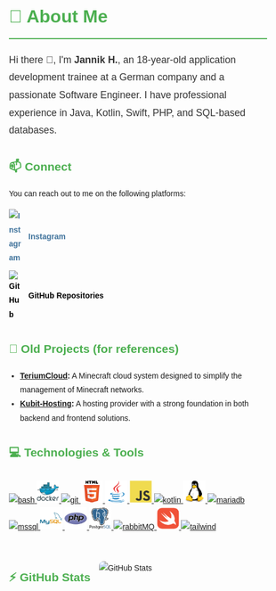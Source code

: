 <div style="font-family: Arial, sans-serif; line-height: 1.8; padding: 20px; max-width: 800px; margin: auto;">
  <h1 style="font-size: 2rem; color: #4CAF50; border-bottom: 2px solid #4CAF50; padding-bottom: 10px;">👋 About Me</h1>
  <p style="font-size: 1.1rem; color: #333;">
    Hi there 👋, I'm <strong>Jannik H.</strong>, an 18-year-old application development trainee at a German company and a passionate Software Engineer. I have professional experience in Java, Kotlin, Swift, PHP, and SQL-based databases.
  </p>

  <h2 style="color: #4CAF50; margin-top: 30px;">📫 Connect</h2>
  <p>
    You can reach out to me on the following platforms:
  </p>
  <ul style="list-style: none; padding-left: 0;">
    <li style="margin: 10px 0;">
      <a href="https://www.instagram.com/bozz.jannik/" style="text-decoration: none; color: #3f729b; font-weight: bold; display: flex; align-items: center;">
        <img src="https://upload.wikimedia.org/wikipedia/commons/thumb/a/a5/Instagram_icon.png/2048px-Instagram_icon.png" alt="Instagram" width="25" style="margin-right: 10px;">
        Instagram
      </a>
    </li>
    <li style="margin: 10px 0;">
      <a href="https://github.com/engineer-jannik?tab=repositories" style="text-decoration: none; color: #000; font-weight: bold; display: flex; align-items: center;">
        <img src="https://cdn.jsdelivr.net/gh/devicons/devicon/icons/github/github-original.svg" alt="GitHub" width="25" style="margin-right: 10px;">
        GitHub Repositories
      </a>
    </li>
  </ul>

  <h2 style="color: #4CAF50; margin-top: 30px;">🔭 Old Projects (for references)</h2>
  <ul style="padding-left: 20px;">
    <li><strong><a href="https://github.com/TeriumCloud">TeriumCloud</a>:</strong> A Minecraft cloud system designed to simplify the management of Minecraft networks.</li>
    <li><strong><a href="https://github.com/Kubit-Hosting">Kubit-Hosting</a>:</strong> A hosting provider with a strong foundation in both backend and frontend solutions.</li>
  </ul>

  <h2 style="color: #4CAF50; margin-top: 30px;">💻 Technologies & Tools</h2>
  <div style="display: flex; flex-wrap: wrap; gap: 15px;">
    <div style="text-align: center;">
      <p align="left"> <a href="https://www.gnu.org/software/bash/" target="_blank" rel="noreferrer"> <img src="https://www.vectorlogo.zone/logos/gnu_bash/gnu_bash-icon.svg" alt="bash" width="40" height="40"/> </a> <a href="https://www.docker.com/" target="_blank" rel="noreferrer"> <img src="https://raw.githubusercontent.com/devicons/devicon/master/icons/docker/docker-original-wordmark.svg" alt="docker" width="40" height="40"/> </a> <a href="https://git-scm.com/" target="_blank" rel="noreferrer"> <img src="https://www.vectorlogo.zone/logos/git-scm/git-scm-icon.svg" alt="git" width="40" height="40"/> </a> <a href="https://www.w3.org/html/" target="_blank" rel="noreferrer"> <img src="https://raw.githubusercontent.com/devicons/devicon/master/icons/html5/html5-original-wordmark.svg" alt="html5" width="40" height="40"/> </a> <a href="https://www.java.com" target="_blank" rel="noreferrer"> <img src="https://raw.githubusercontent.com/devicons/devicon/master/icons/java/java-original.svg" alt="java" width="40" height="40"/> </a> <a href="https://developer.mozilla.org/en-US/docs/Web/JavaScript" target="_blank" rel="noreferrer"> <img src="https://raw.githubusercontent.com/devicons/devicon/master/icons/javascript/javascript-original.svg" alt="javascript" width="40" height="40"/> </a> <a href="https://kotlinlang.org" target="_blank" rel="noreferrer"> <img src="https://www.vectorlogo.zone/logos/kotlinlang/kotlinlang-icon.svg" alt="kotlin" width="40" height="40"/> </a> <a href="https://www.linux.org/" target="_blank" rel="noreferrer"> <img src="https://raw.githubusercontent.com/devicons/devicon/master/icons/linux/linux-original.svg" alt="linux" width="40" height="40"/> </a> <a href="https://mariadb.org/" target="_blank" rel="noreferrer"> <img src="https://www.vectorlogo.zone/logos/mariadb/mariadb-icon.svg" alt="mariadb" width="40" height="40"/> </a> <a href="https://www.microsoft.com/en-us/sql-server" target="_blank" rel="noreferrer"> <img src="https://www.svgrepo.com/show/303229/microsoft-sql-server-logo.svg" alt="mssql" width="40" height="40"/> </a> <a href="https://www.mysql.com/" target="_blank" rel="noreferrer"> <img src="https://raw.githubusercontent.com/devicons/devicon/master/icons/mysql/mysql-original-wordmark.svg" alt="mysql" width="40" height="40"/> </a> <a href="https://www.php.net" target="_blank" rel="noreferrer"> <img src="https://raw.githubusercontent.com/devicons/devicon/master/icons/php/php-original.svg" alt="php" width="40" height="40"/> </a> <a href="https://www.postgresql.org" target="_blank" rel="noreferrer"> <img src="https://raw.githubusercontent.com/devicons/devicon/master/icons/postgresql/postgresql-original-wordmark.svg" alt="postgresql" width="40" height="40"/> </a> <a href="https://www.rabbitmq.com" target="_blank" rel="noreferrer"> <img src="https://www.vectorlogo.zone/logos/rabbitmq/rabbitmq-icon.svg" alt="rabbitMQ" width="40" height="40"/> </a> <a href="https://developer.apple.com/swift/" target="_blank" rel="noreferrer"> <img src="https://raw.githubusercontent.com/devicons/devicon/master/icons/swift/swift-original.svg" alt="swift" width="40" height="40"/> </a> <a href="https://tailwindcss.com/" target="_blank" rel="noreferrer"> <img src="https://www.vectorlogo.zone/logos/tailwindcss/tailwindcss-icon.svg" alt="tailwind" width="40" height="40"/> </a> </p>
  </div>
    
  <h2 style="color: #4CAF50; margin-top: 30px;">⚡ GitHub Stats</h2>
  <div style="margin: 20px 0;">
    <img src="https://github-readme-stats.anuraghazra1.vercel.app/api?username=engineer-jannik&include_all_commits=true&show_icons=true&theme=radical&count_private=true" alt="GitHub Stats" style="border-radius: 8px;">
  </div>
</div>
